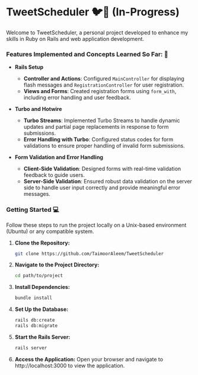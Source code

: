 # TweetScheduler 🐦📅 (In-Progress)

Welcome to TweetScheduler, a personal project developed to enhance my skills in Ruby on Rails and web application development.

### Features Implemented and Concepts Learned So Far: 📝

- **Rails Setup**
  - **Controller and Actions**: Configured `MainController` for displaying flash messages and `RegistrationController` for user registration.
  - **Views and Forms**: Created registration forms using `form_with`, including error handling and user feedback.

- **Turbo and Hotwire**
  - **Turbo Streams**: Implemented Turbo Streams to handle dynamic updates and partial page replacements in response to form submissions.
  - **Error Handling with Turbo**: Configured status codes for form validations to ensure proper handling of invalid form submissions.

- **Form Validation and Error Handling**
  - **Client-Side Validation**: Designed forms with real-time validation feedback to guide users.
  - **Server-Side Validation**: Ensured robust data validation on the server side to handle user input correctly and provide meaningful error messages.

### Getting Started 💻

Follow these steps to run the project locally on a Unix-based environment (Ubuntu) or any compatible system.

1. **Clone the Repository:**
   ```bash
   git clone https://github.com/TaimoorAleem/TweetScheduler
   ```
2. **Navigate to the Project Directory:**
   ```bash
   cd path/to/project
   ```
3. **Install Dependencies:**
   ```bash
   bundle install
   ```
4. **Set Up the Database:**
   ```bash
   rails db:create
   rails db:migrate
   ```
5. **Start the Rails Server:**
   ```bash
   rails server
   ```
6. **Access the Application:**
   Open your browser and navigate to http://localhost:3000 to view the application.
